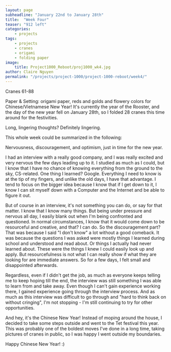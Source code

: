 ```yaml
---
layout: page
subheadline: "January 22nd to January 28th"
title:  "Week Four"
teaser: "912 left"
categories:
    - projects
tags:
    - projects
    - cranes
    - origami
    - folding paper
image:
    title: Project1000_Reboot/proj1000_wk4.jpg
author: Claire Nguyen
permalink: "/projects/project-1000/project-1000-reboot/week4/"
---
```

Cranes 61-88

Paper & Setting: origami paper, reds and golds and flowery colors for Chinese/Vietnamese New Year! It's currently the year of the Rooster, and the day of the new year fell on January 28th, so I folded 28 cranes this time around for the festivities.

Long, lingering thoughts? Definitely lingering.

This whole week could be summarized in the following:

Nervousness, discouragement, and optimism, just in time for the new year.

I had an interview with a really good company, and I was really excited and very nervous the few days leading up to it. I studied as much as I could, but I know that I have no chance of knowing everything from the ground to the sky, CS-related. One thing I learned? Google. Everything I need to know is at the tip of my fingers, and unlike the old days, I have that advantage. I tend to focus on the bigger idea because I know that if I get down to it, I know I can sit myself down with a Computer and the Internet and be able to figure it out.

But of course in an interview, it's not something you can do, or say for that matter. I know that I know many things. But being under pressure and nervous all day, I easily blank out when I'm being confronted and questioned. In normal circumstances, I know that it would come down to be resourceful and creative, and that? I can do. So the discouragement part? That was because I said "I don't know" a lot without a good comeback. It was because the questions I was asked were mostly things I learned during school and understood and read about. Or things I actually had never learned about. These were the things I knew I could easily look up and apply. But resourcefulness is not what I can really show if what they are looking for are immediate answers. So for a few days, I felt small and disappointed afterwards.

Regardless, even if I didn't get the job, as much as everyone keeps telling me to keep hoping till the end, the interview was still something I was able to learn from and take away. Even though I can't gain experience working there, I gained experience going through the interview process. And as much as this interview was difficult to go through and "hard to think back on without cringing", I'm not stopping - I'm still continuing to try for other opportunities.

And hey, it's the Chinese New Year! Instead of moping around the house, I decided to take some steps outside and went to the Tet festival this year. This was probably one of the boldest moves I've done in a long time, taking pictures of cranes in public, so I was happy I went outside my boundaries.

Happy Chinese New Year! :)
